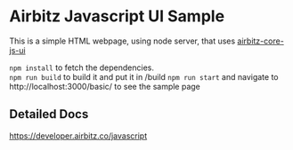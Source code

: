 # Airbitz Javascript UI Sample

This is a simple HTML webpage, using node server, that uses [airbitz-core-js-ui](https://github.com/Airbitz/airbitz-core-js-ui)

`npm install` to fetch the dependencies.  
`npm run build` to build it and put it in /build
`npm run start` and navigate to http://localhost:3000/basic/ to see the sample page

## Detailed Docs

https://developer.airbitz.co/javascript
